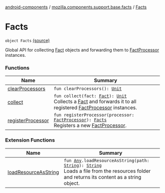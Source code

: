 [android-components](../../index.md) / [mozilla.components.support.base.facts](../index.md) / [Facts](./index.md)

# Facts

`object Facts` [(source)](https://github.com/mozilla-mobile/android-components/blob/master/components/support/base/src/main/java/mozilla/components/support/base/facts/Facts.kt#L12)

Global API for collecting [Fact](../-fact/index.md) objects and forwarding them to [FactProcessor](../-fact-processor/index.md) instances.

### Functions

| Name | Summary |
|---|---|
| [clearProcessors](clear-processors.md) | `fun clearProcessors(): `[`Unit`](https://kotlinlang.org/api/latest/jvm/stdlib/kotlin/-unit/index.html) |
| [collect](collect.md) | `fun collect(fact: `[`Fact`](../-fact/index.md)`): `[`Unit`](https://kotlinlang.org/api/latest/jvm/stdlib/kotlin/-unit/index.html)<br>Collects a [Fact](../-fact/index.md) and forwards it to all registered [FactProcessor](../-fact-processor/index.md) instances. |
| [registerProcessor](register-processor.md) | `fun registerProcessor(processor: `[`FactProcessor`](../-fact-processor/index.md)`): `[`Facts`](./index.md)<br>Registers a new [FactProcessor](../-fact-processor/index.md). |

### Extension Functions

| Name | Summary |
|---|---|
| [loadResourceAsString](../../mozilla.components.support.test.file/kotlin.-any/load-resource-as-string.md) | `fun `[`Any`](https://kotlinlang.org/api/latest/jvm/stdlib/kotlin/-any/index.html)`.loadResourceAsString(path: `[`String`](https://kotlinlang.org/api/latest/jvm/stdlib/kotlin/-string/index.html)`): `[`String`](https://kotlinlang.org/api/latest/jvm/stdlib/kotlin/-string/index.html)<br>Loads a file from the resources folder and returns its content as a string object. |
